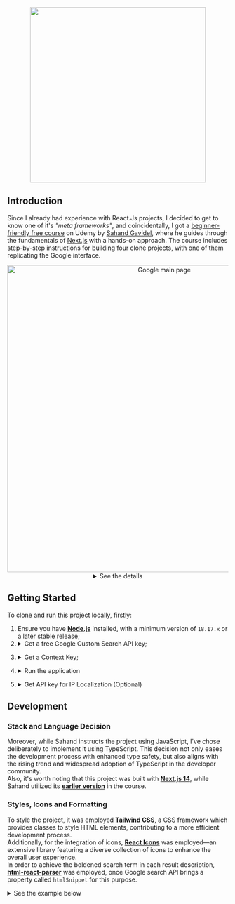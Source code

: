<div align="center">
  <img src="https://github.com/JOAO-LEE/google_clone/assets/100000031/66ae2a56-d8b0-48b5-846b-c61fd5af12d4" width="400px"> 
</div>

## Introduction
Since I already had experience with React.Js projects, I decided to get to know one of it's *"meta frameworks"*, and coincidentally, I got a [beginner-friendly free course](https://www.udemy.com/course/react-js-tutorial/) on Udemy by [Sahand Gavidel](https://www.sahandghavidel.com/), where he guides through the fundamentals of [Next.js](https://nextjs.org/) with a hands-on approach. The course includes step-by-step instructions for building four clone projects, with one of them replicating the Google interface.

<div align="center">
  <div>
    <img src="https://github.com/JOAO-LEE/google_clone/assets/100000031/8feed7da-b0ee-4a97-ae1b-83526c0dcb28" width="700px" alt="Google main page" title="Google main page" />
  </div>
</div>
<div align="center">
  <details>
    <summary>See the details</summary>
      <div display="flex">
        <img src="https://github.com/JOAO-LEE/google_clone/assets/100000031/a75fcbb9-3fcb-4c56-b58b-d40795ec3b5e" width="375" alt="Google web search loading"  title="Google web search loading"/>
        <img src="https://github.com/JOAO-LEE/google_clone/assets/100000031/06541afc-6e5c-43cd-9e83-0c8c8af2801a" width="375" alt="Google image search loading"  title="Google image search loading"/>
        <img src="https://github.com/JOAO-LEE/google_clone/assets/100000031/066ec785-116b-40c2-91f7-706549f72cc5" width="375" alt="Google web search results"  title="Google web search results"/>
        <img src="https://github.com/JOAO-LEE/google_clone/assets/100000031/0588eda1-5b6f-434c-ba64-bb6186fe3860" width="375" alt="Google image searc results"  title="Google image search results"/>
        <p align="start">⚠ It's important to state that some functionalities such as <em>"Sign in"</em>, <em>"Microphone input"</em> and <em>"Settings"</em> were not implemented for now, since this application focus on its search functionality. However, I intend to implement some other functionalities.</p>
      </div>
  </details>
</div>

## Getting Started
To clone and run this project locally, firstly: 

1. Ensure you have [**Node.js**](https://nodejs.org/en) installed, with a minimum version of `18.17.x` or a later stable release;
2. <details>
    <summary>Get a free Google Custom Search API key;</summary>
    <p>In order to identify your application client, you will:</p>
    <ul>
      <li>
        need an <b><a href="https://developers.google.com/custom-search/v1/using_rest?hl=en">API key</a></b> to receive data. This requires a Google account;
         <figure>
          <img src="https://github.com/JOAO-LEE/google_clone/assets/100000031/8bbf817c-b077-4a0a-9445-7a8e64ce21ef" alt="API key page screenshot" title="API key page screenshot">
          <figcaption>https://developers.google.com/custom-search/v1/using_rest?hl=en</figcaption>
        </figure>
      </li>
      <li>Create an <code>.env</code> file in the root of the project and assign your API key value to the corresponding environment variable;<br>
        You can name it however you would like.<br>
        <pre>
          GOOGLE_API_KEY = # paste your Google Search API key here
        </pre>
      </li>
    </ul>
</details>

3.  <details>
      <summary>Get a Context Key;</summary>
      <p>You will need to set up a <b>Programming Search Engine</b>. This means you will have to: 
      <ul>
        <li>
          <b><a href="https://programmablesearchengine.google.com/controlpanel/create?hl=en">Create a project</a></b> - choose to search the entire web;<br>
        <figure>
         <img src="https://github.com/JOAO-LEE/google_clone/assets/100000031/103f8f8b-8d02-45d8-b229-9a2e60eb7082" alt="Context key page screenshot" title="Context key page screenshot">
            <figcaption>https://programmablesearchengine.google.com/controlpanel/create?hl=en</figcaption>
        </figure>
        </li>
        <li>In your <code>.env</code> file, assign your context key value to the corresponding environment variable;<br>
           You can name it however you would like.<br>
          <pre>
            CONTEXT_KEY = # paste your Context key here
          </pre>
        </li>
      </ul>
</details>

4. <details>
    <summary>Run the application</summary>
    <p>In root folder, run the command:</p>
    <pre>
      npm run dev
      # or
      yarn dev
      # or
      pnpm dev
      # or
      bun run dev
    </pre>
    <p>Open <a href="http://localhost:3000">http://localhost:3000</a> with your browser to see the result.</p>
  </details>
  
 5. <details>
      <summary>Get API key for IP Localization (Optional)</summary>
      <p>This clone gets the user IP address using just like Google and its sets the user's country in the footer. By default, it shows "United States".<br>
      Sahand uses the free package of <b><a href="https://extreme-ip-lookup.com/">eXTReMe</a></b> Geolocation. However, somehow it's not possible to create an account with a Gmail or Hotmail address.<br>
      I could get the same result using <b><a href="https://ipgeolocation.io/">ipgeolocation</a></b>.</p>    
      <ul>
        <li>Create an account;</li>
        <li>Once you've signed up/logged in, click on <b>"Dashboard"</b></li>
        <li>Generate your API Key and copy it</li>
        <li>In your <code>.env</code> file, assign your ipgeolocation API key value to the corresponding environment variable;<br>
           You can still name it however you would like, but since this component is rendered client side, the environment variable requires the <code>NEXT_PUBLIC_</code> prefix.
          <pre>
            NEXT_PUBLIC_IP_API_KEY = # past you ipgeolocation key here
          </pre>
        </li>
      </ul>
  </details> 

## Development
### Stack and Language Decision
Moreover, while Sahand instructs the project using JavaScript, I've chose deliberately to implement it using TypeScript. This decision not only eases the development process with enhanced type safety, but also aligns with the rising trend and widespread adoption of TypeScript in the developer community. \
Also, it's worth noting that this project was built with [**Next.js 14**](https://nextjs.org/blog/next-14), while Sahand utilized its [**earlier version**](https://nextjs.org/blog/next-13) in the course.
### Styles, Icons and Formatting
To style the project, it was employed [**Tailwind CSS**](https://tailwindcss.com/), a CSS framework which provides classes to style HTML elements, contributing to a more efficient development process. \
Additionally, for the integration of icons, [**React Icons**](https://react-icons.github.io/react-icons/) was employed—an extensive library featuring a diverse collection of icons to enhance the overall user experience. \
In order to achieve the boldened search term in each result description, [**html-react-parser**](https://www.npmjs.com/package/html-react-parser) was employed, once Google search API brings a property called `htmlSnippet` for this purpose. 

<details>
  <summary>See the example below</summary>
  <div align="center">
  <img src="https://github.com/JOAO-LEE/google_clone/assets/100000031/c9b31942-fa9d-4030-af9a-9bf35dc186c1" width="100%" alt="Google API result showing htmlSnippet property" title="Google search result showing htmlSnippet property">
  <img src="https://github.com/JOAO-LEE/google_clone/assets/100000031/734880f0-585a-4348-9eae-2e9600c10fb0" width="500px" alt="Search term boldened" title="Search term boldened">
</div>
</details>
